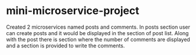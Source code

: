 # mini-microservice-project
Created 2 microservices named posts and comments.
In posts section user can create posts and it would be displayed in the section of post list.
Along with the post there is section where the number of comments are displayed and a section is provided to write the comments. 
